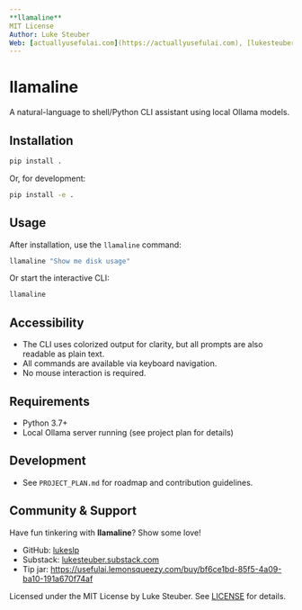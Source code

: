 ```yaml
---
**llamaline**  
MIT License  
Author: Luke Steuber  
Web: [actuallyusefulai.com](https://actuallyusefulai.com), [lukesteuber.com](https://lukesteuber.com)
---
```


# llamaline

A natural-language to shell/Python CLI assistant using local Ollama models.

## Installation

```bash
pip install .
```

Or, for development:

```bash
pip install -e .
```

## Usage

After installation, use the `llamaline` command:

```bash
llamaline "Show me disk usage"
```

Or start the interactive CLI:

```bash
llamaline
```

## Accessibility
- The CLI uses colorized output for clarity, but all prompts are also readable as plain text.
- All commands are available via keyboard navigation.
- No mouse interaction is required.

## Requirements
- Python 3.7+
- Local Ollama server running (see project plan for details)

## Development
- See `PROJECT_PLAN.md` for roadmap and contribution guidelines.

## Community & Support
Have fun tinkering with **llamaline**? Show some love!

- GitHub: [lukeslp](https://github.com/lukeslp)
- Substack: [lukesteuber.substack.com](https://lukesteuber.substack.com/)
- Tip jar: <https://usefulai.lemonsqueezy.com/buy/bf6ce1bd-85f5-4a09-ba10-191a670f74af>

Licensed under the MIT License by Luke Steuber. See [LICENSE](LICENSE) for details.
